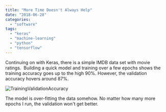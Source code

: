 ```yaml
---
title: "More Time Doesn't Always Help"
date: "2018-06-28"
categories: 
  - "software"
tags: 
  - "keras"
  - "machine-learning"
  - "python"
  - "tensorflow"
---
```


Continuing on with Keras, there is a simple IMDB data set with movie ratings.  Building a quick model and training over a few epochs shows the training accuracy goes up to the high 90%. However, the validation accuracy hovers around 87%.

![TrainingValidationAccuracy](/assets/images/trainingvalidationaccuracy.png)

The model is over-fitting the data somehow. No matter how many more epochs I run, the validation won't get better.
